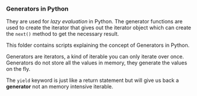 ### Generators in Python
<p>
They are used for <i>lazy evaluation</i> in Python. The generator functions are used to create the iterator that gives out the iterator object which can create the <code>next()</code> method to get the necessary result.
</p>

This folder contains scripts explaining the concept of Generators in Python. 

Generators are iterators, a kind of iterable you can only iterate over once. Generators do not store all the values in memory, they generate the values on the fly.

The `yield` keyword is just like a return statement but will give us back a **generator** not an memory intensive iterable.
